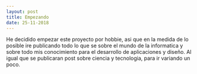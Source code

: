 ```yaml
---
layout: post
title: Empezando
date: 25-11-2018
---
```


He decidido empezar este proyecto por hobbie, asi que en la medida de lo posible ire publicando todo lo que se sobre el mundo de la informatica y sobre todo mis conocimiento para el desarrollo de aplicaciones y diseño. Al igual que se publicaran post sobre ciencia y tecnologia, para ir variando un poco.